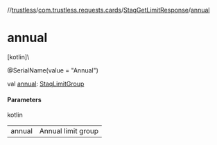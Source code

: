 //[trustless](../../../index.md)/[com.trustless.requests.cards](../index.md)/[StaqGetLimitResponse](index.md)/[annual](annual.md)

# annual

[kotlin]\

@SerialName(value = &quot;Annual&quot;)

val [annual](annual.md): [StaqLimitGroup](../-staq-limit-group/index.md)

#### Parameters

kotlin

| | |
|---|---|
| annual | Annual limit group |
